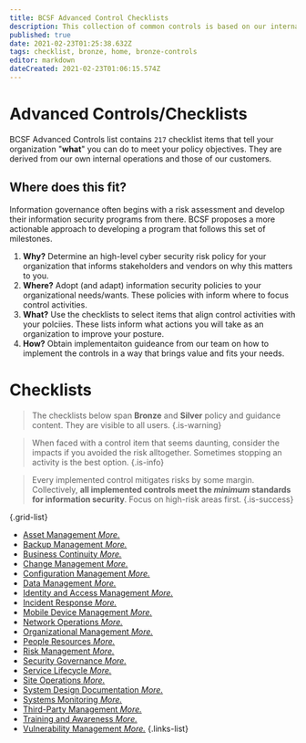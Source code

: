 ```yaml
---
title: BCSF Advanced Control Checklists
description: This collection of common controls is based on our internal operations.  
published: true
date: 2021-02-23T01:25:38.632Z
tags: checklist, bronze, home, bronze-controls
editor: markdown
dateCreated: 2021-02-23T01:06:15.574Z
---
```


# Advanced Controls/Checklists
BCSF Advanced Controls list contains `217` checklist items that tell your organization "**what**" you can do to meet your policy objectives. They are derived from our own internal operations and those of our customers.  



## Where does this fit?
Information governance often begins with a risk assessment and develop their information security programs from there.  BCSF proposes a more actionable approach to developing a program that follows this set of milestones.

1. **Why?** Determine an high-level cyber security risk policy for your organization that informs stakeholders and vendors on why this matters to you. 
2. **Where?**  Adopt (and adapt) information security policies to your organizational needs/wants. These policies with inform where to focus control activities. 
3. **What?**  Use the checklists to select items that align control activities with your polciies. These lists inform what actions you will take as an organization to improve your posture.
4. **How?** Obtain implementaiton guideance from our team on how to implement the controls in a way that brings value and fits your needs.


# Checklists
> The checklists below span  **Bronze** and **Silver** policy and guidance content. They are visible to all users.
{.is-warning}

> When faced with a control item that seems daunting, consider the impacts if you avoided the risk alltogether. Sometimes stopping an activity is the best option. 
{.is-info}

> Every implemented control mitigates risks by some margin. Collectively, **all implemented controls meet the *minimum* standards for information security**. Focus on high-risk areas first.
{.is-success}



{.grid-list}
- [Asset Management *More.*](/bronze-checklists/controls-asset-management)
- [Backup Management *More.*](/bronze-checklists/checklist-backup-management)
- [Business Continuity *More.*](/bronze-checklists/checklist-business-continuity)
- [Change Management *More.*](/bronze-checklists/checklist-change-management)
- [Configuration Management *More.*](/bronze-checklists/checklist-config-management)
- [Data Management *More.*](/bronze-checklists/checklist-for-data-management)
- [Identity and Access Management *More.*](/bronze-checklists/checklist-identity-access-management)
- [Incident Response *More.*](/bronze-checklists/checklist-incident-response)
- [Mobile Device Management *More.*](/bronze-checklists/checklist-mdm)
- [Network Operations *More.*](/bronze-checklists/checklist-network-operations)
- [Organizational Management *More.*](/bronze-checklists/checklist-organization-management)
- [People Resources *More.*](/bronze-checklists/checklist-human-resources)
- [Risk Management *More.*](/bronze-checklists/checklist-risk-management)
- [Security Governance *More.*](/bronze-checklists/checklist-security-governance)
- [Service Lifecycle *More.*](/bronze-checklists/checklist-service-life)
- [Site Operations *More.*](/bronze-checklists/checklist-site-ops)
- [System Design Documentation *More.*](/bronze-checklists/checklist-system-design)
- [Systems Monitoring *More.*](/bronze-checklists/checklist-systems-monitoring)
- [Third-Party Management *More.*](/bronze-checklists/checklist-third-parties)
- [Training and Awareness *More.*](/bronze-checklists/checklist-training-awareness)
- [Vulnerability Management *More.*](/bronze-checklists/checklist-vulnerability-management)
{.links-list}